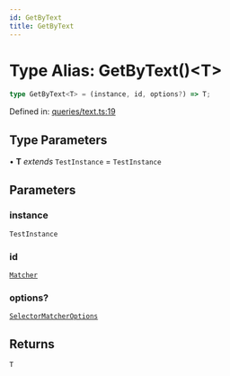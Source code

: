 ```yaml
---
id: GetByText
title: GetByText
---
```


<!-- DO NOT EDIT: this page is autogenerated from the type comments -->

# Type Alias: GetByText()\<T\>

```ts
type GetByText<T> = (instance, id, options?) => T;
```

Defined in: [queries/text.ts:19](https://github.com/crutchcorn/cli-testing-library/blob/main/packages/cli-testing-library/src/queries/text.ts#L19)

## Type Parameters

• **T** *extends* `TestInstance` = `TestInstance`

## Parameters

### instance

`TestInstance`

### id

[`Matcher`](../../../type-aliases/matcher.md)

### options?

[`SelectorMatcherOptions`](../../../interfaces/selectormatcheroptions.md)

## Returns

`T`
